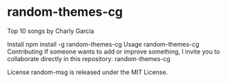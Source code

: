 # random-themes-cg
Top 10 songs by Charly García

Install
npm install -g random-themes-cg
Usage
random-themes-cg
Contributing
If someone wants to add or improve something, I invite you to collaborate directly in this repository: random-themes-cg

License
random-msg is released under the MIT License.
